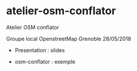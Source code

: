 # atelier-osm-conflator

Atelier OSM conflator 

Groupe local OpenstreetMap Grenoble 28/05/2018

- Presentation : slides

- osm-conflator : exemple

